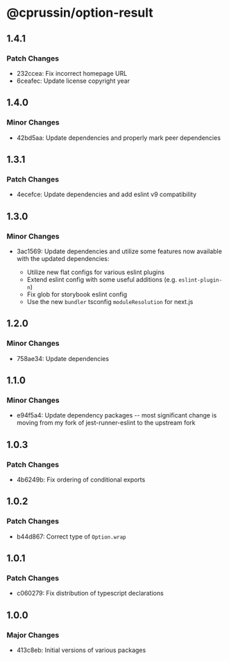 # @cprussin/option-result

## 1.4.1

### Patch Changes

- 232ccea: Fix incorrect homepage URL
- 6ceafec: Update license copyright year

## 1.4.0

### Minor Changes

- 42bd5aa: Update dependencies and properly mark peer dependencies

## 1.3.1

### Patch Changes

- 4ecefce: Update dependencies and add eslint v9 compatibility

## 1.3.0

### Minor Changes

- 3ac1569: Update dependencies and utilize some features now available with the updated dependencies:

  - Utilize new flat configs for various eslint plugins
  - Extend eslint config with some useful additions (e.g. `eslint-plugin-n`)
  - Fix glob for storybook eslint config
  - Use the new `bundler` tsconfig `moduleResolution` for next.js

## 1.2.0

### Minor Changes

- 758ae34: Update dependencies

## 1.1.0

### Minor Changes

- e94f5a4: Update dependency packages -- most significant change is moving from my fork of jest-runner-eslint to the upstream fork

## 1.0.3

### Patch Changes

- 4b6249b: Fix ordering of conditional exports

## 1.0.2

### Patch Changes

- b44d867: Correct type of `Option.wrap`

## 1.0.1

### Patch Changes

- c060279: Fix distribution of typescript declarations

## 1.0.0

### Major Changes

- 413c8eb: Initial versions of various packages
